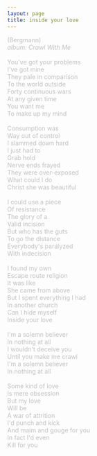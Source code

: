 ```yaml
---
layout: page
title: inside your love
---
```

<span style="color: #c0c0c0">(Bergmann)<br />
<i>album: Crawl With Me</i><br />
<br />
You've got your problems<br />
I've got mine<br />
They pale in comparison<br />
To the world outside<br />
Forty continuous wars<br />
At any given time<br />
You want me<br />
To make up my mind<br />
<br />
Consumption was<br />
Way out of control<br />
I slammed down hard<br />
I just had to<br />
Grab hold<br />
Nerve ends frayed<br />
They were over-exposed<br />
What could I do<br />
Christ she was beautiful<br />
<br />
I could use a piece<br />
Of resistance<br />
The glory of a<br />
Valid incision<br />
But who has the guts<br />
To go the distance<br />
Everybody's paralyzed<br />
With indecision<br />
<br />
I found my own<br />
Escape route religion<br />
It was like<br />
She came from above<br />
But I spent everything I had<br />
In another church<br />
Can I hide myself<br />
Inside your love<br />
<br />
I'm a solemn believer<br />
In nothing at all<br />
I wouldn't deceive you<br />
Until you make me crawl<br />
I'm a solemn believer<br />
In nothing at all<br />
<br />
Some kind of love<br />
Is mere obsession<br />
But my love<br />
Will be<br />
A war of attrition<br />
I'd punch and kick<br />
And maim and gouge for you<br />
In fact I'd even<br />
Kill for you</span>
